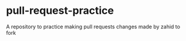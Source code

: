 # pull-request-practice

A repository to practice making pull requests
changes made by zahid to fork
